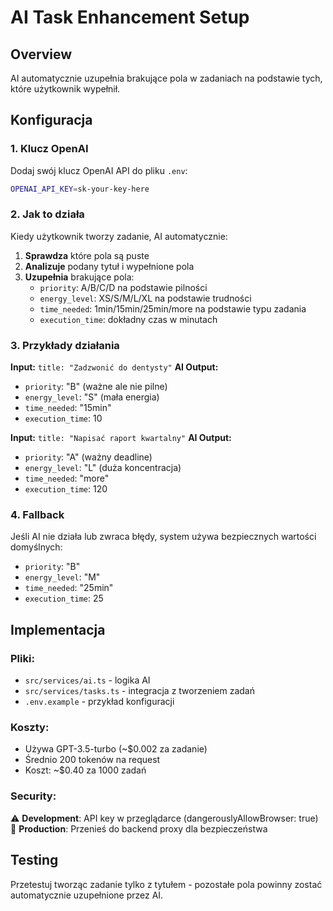 # AI Task Enhancement Setup

## Overview
AI automatycznie uzupełnia brakujące pola w zadaniach na podstawie tych, które użytkownik wypełnił.

## Konfiguracja

### 1. Klucz OpenAI
Dodaj swój klucz OpenAI API do pliku `.env`:

```bash
OPENAI_API_KEY=sk-your-key-here
```

### 2. Jak to działa

Kiedy użytkownik tworzy zadanie, AI automatycznie:

1. **Sprawdza** które pola są puste
2. **Analizuje** podany tytuł i wypełnione pola  
3. **Uzupełnia** brakujące pola:
   - `priority`: A/B/C/D na podstawie pilności
   - `energy_level`: XS/S/M/L/XL na podstawie trudności
   - `time_needed`: 1min/15min/25min/more na podstawie typu zadania
   - `execution_time`: dokładny czas w minutach

### 3. Przykłady działania

**Input:** `title: "Zadzwonić do dentysty"`
**AI Output:**
- `priority`: "B" (ważne ale nie pilne)
- `energy_level`: "S" (mała energia)
- `time_needed`: "15min" 
- `execution_time`: 10

**Input:** `title: "Napisać raport kwartalny"`
**AI Output:**
- `priority`: "A" (ważny deadline)
- `energy_level`: "L" (duża koncentracja)
- `time_needed`: "more"
- `execution_time`: 120

### 4. Fallback
Jeśli AI nie działa lub zwraca błędy, system używa bezpiecznych wartości domyślnych:
- `priority`: "B"
- `energy_level`: "M" 
- `time_needed`: "25min"
- `execution_time`: 25

## Implementacja

### Pliki:
- `src/services/ai.ts` - logika AI
- `src/services/tasks.ts` - integracja z tworzeniem zadań
- `.env.example` - przykład konfiguracji

### Koszty:
- Używa GPT-3.5-turbo (~$0.002 za zadanie)
- Średnio 200 tokenów na request
- Koszt: ~$0.40 za 1000 zadań

### Security:
⚠️ **Development**: API key w przeglądarce (dangerouslyAllowBrowser: true)
🔐 **Production**: Przenieś do backend proxy dla bezpieczeństwa

## Testing

Przetestuj tworząc zadanie tylko z tytułem - pozostałe pola powinny zostać automatycznie uzupełnione przez AI.